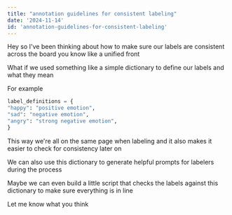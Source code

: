 ```yaml
---
title: "annotation guidelines for consistent labeling"
date: '2024-11-14'
id: 'annotation-guidelines-for-consistent-labeling'
---
```


Hey so I've been thinking about how to make sure our labels are consistent across the board you know  like a unified front 
  
What if we used something like a simple dictionary to define our labels and what they mean 
  
For example 
  
```python 
label_definitions = {
"happy": "positive emotion",
"sad": "negative emotion",
"angry": "strong negative emotion",
}
```
  
This way we're all on the same page when labeling and it also makes it easier to check for consistency later on 
  
We can also use this dictionary to generate helpful prompts for labelers during the process 
  
Maybe we can even build a little script that checks the labels against this dictionary to make sure everything is in line  
  
Let me know what you think
